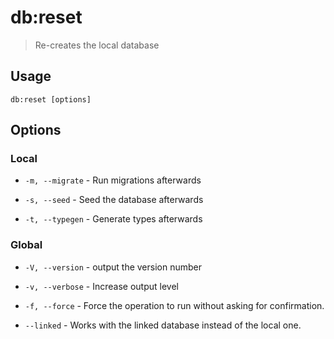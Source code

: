 # db:reset

> Re-creates the local database

## Usage

```shell
db:reset [options]
```

## Options

### Local

* `-m, --migrate` - Run migrations afterwards

* `-s, --seed` - Seed the database afterwards

* `-t, --typegen` - Generate types afterwards

### Global

* `-V, --version` - output the version number

* `-v, --verbose` - Increase output level

* `-f, --force` - Force the operation to run without asking for confirmation.

* `--linked` - Works with the linked database instead of the local one.
